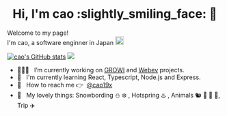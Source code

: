 <h1 align="center">Hi, I'm cao :slightly_smiling_face: 👋</h1>
<p> 
  Welcome to my page! </br>
  I'm cao, a software enginner in Japan <img src="https://user-images.githubusercontent.com/59536731/133943777-24eb0902-b9c2-4886-a8c6-9b415b859085.png" width="20"/>
</p>

[![cao's GitHub stats](https://github-readme-stats.vercel.app/api?username=kaoritokashiki)](https://github.com/anuraghazra/github-readme-stats)
![](https://github-profile-summary-cards.vercel.app/api/cards/most-commit-language?username=kaoritokashiki&theme=vue)

- 👩🏼‍💻 &nbsp; I’m currently working on [GROWI](https://growi.org/ja/) and [Webev]() projects.
- 🌱 &nbsp; I'm currently learning React, Typescript, Node.js and Express.
- :envelope_with_arrow: &nbsp; How to reach me :point_right: &nbsp;[@cao19x](https://twitter.com/cao19x)
- :yellow_heart: &nbsp; My lovely things: Snowbording :snowman: :snowflake:  , Hotspring :hotsprings: , Animals :chipmunk: :hatching_chick: :hedgehog: :otter:, Trip 
:airplane:
